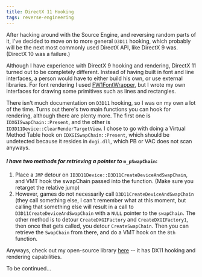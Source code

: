 ```yaml
---
title: DirectX 11 Hooking
tags: reverse-engineering
---
```

After hacking around with the Source Engine, and reversing random parts of it, I've decided to move on to more general `D3D11` hooking, which probably will be the next most commonly used DirectX API, like DirectX 9 was. (DirectX 10 was a failure.)

Although I have experience with DirectX 9 hooking and rendering, DirectX 11 turned out to be completely different. Instead of having built in font and line interfaces, a person would have to either build his own, or use external libraries. For font rendering I used [FW1FontWrapper](http://fw1.codeplex.com/), but I wrote my own interfaces for drawing some primitives such as lines and rectangles.

There isn't much documentation on `D3D11` hooking, so I was on my own a lot of the time. Turns out there's two main functions you can hook for rendering, although there are plenty more. The first one is `IDXGISwapChain::Present`, and the other is `ID3D11Device::ClearRenderTargetView`. I chose to go with doing a Virtual Method Table hook on `IDXGISwapChain::Present`, which should be undetected because it resides in `dxgi.dll`, which PB or VAC does not scan anyways.


#### *I have two methods for retrieving a pointer to* `m_pSwapChain`:

1. Place a `JMP` detour on `ID3D11Device::D3D11CreateDeviceAndSwapChain`, and VMT hook the swapChain passed into the function. (Make sure you retarget the relative jump)
2. However, games do not necessarily call `D3D11CreateDeviceAndSwapChain` (they call something else, I can't remember what at this moment, but calling that something else will result in a call to `D3D11CreateDeviceAndSwapChain` with a `NULL` pointer to the `swapChain`. The other method is to detour `CreateDXGIFactory` and `CreateDXGIFactory1`, then once that gets called, you detour `CreateSwapChain`. Then you can retrieve the `SwapChain` from there, and do a VMT hook on the `8th` function.

Anyways, check out my open-source library [here](https://github.com/scen/ionlib) -- it has DX11 hooking and rendering capabilities.

To be continued...